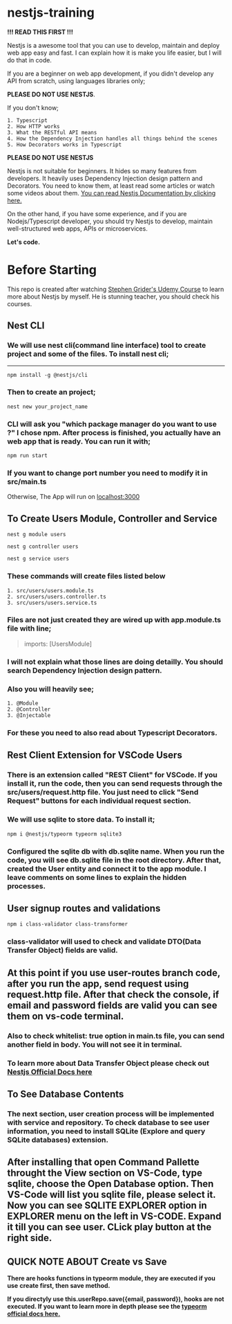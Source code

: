 # nestjs-training

**!!! READ THIS FIRST !!!**

Nestjs is a awesome tool that you can use to develop, maintain and deploy web app easy and fast. I can explain how it is make you life easier, but I will do that in code.

If you are a beginner on web app development, if you didn't develop any API from scratch, using languages libraries only;

**PLEASE DO NOT USE NESTJS**.

If you don't know;

    1. Typescript
    2. How HTTP works
    3. What the RESTful API means
    4. How the Dependency Injection handles all things behind the scenes
    5. How Decorators works in Typescript

**PLEASE DO NOT USE NESTJS**

Nestjs is not suitable for beginners. It hides so many features from developers. It heavily uses Dependency Injection design pattern and Decorators. You need to know them, at least read some articles or watch some videos about them. [You can read Nestjs Documentation by clicking here.](https://docs.nestjs.com)

On the other hand, if you have some experience, and if you are Nodejs/Typescript developer, you should try Nestjs to develop, maintain well-structured web apps, APIs or microservices.

**Let's code.**

# Before Starting
This repo is created after watching [Stephen Grider's Udemy Course](https://www.udemy.com/course/nestjs-the-complete-developers-guide/) to learn more about Nestjs by myself. He is stunning teacher, you should check his courses.

## Nest CLI
### We will use nest cli(command line interface) tool to create project and some of the files. To install nest cli;
---

```
npm install -g @nestjs/cli
```

### Then to create an project;
```
nest new your_project_name
```

### CLI will ask you "which package manager do you want to use ?" I chose npm. After process is finished, you actually have an web app that is ready. You can run it with;

```
npm run start
```

### If you want to change port number you need to modify it in src/main.ts
Otherwise, The App will run on [localhost:3000](localhost:3000)

## To Create Users Module, Controller and Service
```
nest g module users
```
```
nest g controller users
```
```
nest g service users
```

### These commands will create files listed below
    1. src/users/users.module.ts
    2. src/users/users.controller.ts
    3. src/users/users.service.ts

### Files are not just created they are wired up with app.module.ts file with line;
>imports: [UsersModule]

### I will not explain what those lines are doing detailly. You should search Dependency Injection design pattern.

### Also you will heavily see;
    1. @Module
    2. @Controller
    3. @Injectable

### For these you need to also read about Typescript Decorators.

## Rest Client Extension for VSCode Users

### There is an extension called "REST Client" for VSCode. If you install it, run the code, then you can send requests through the src/users/request.http file. You just need to click "Send Request" buttons for each individual request section.

### We will use sqlite to store data. To install it;
```
npm i @nestjs/typeorm typeorm sqlite3
```

### Configured the sqlite db with db.sqlite name. When you run the code, you will see db.sqlite file in the root directory. After that, created the User entity and connect it to the app module. I leave comments on some lines to explain the hidden processes.

## User signup routes and validations
```
npm i class-validator class-transformer
```

### class-validator will used to check and validate DTO(Data Transfer Object) fields are valid.

## At this point if you use user-routes branch code, after you run the app, send request using request.http file. After that check the console, if email and password fields are valid you can see them on vs-code terminal.

### Also to check whitelist: true option in main.ts file, you can send another field in body. You will not see it in terminal.

### To learn more about Data Transfer Object please check out [Nestjs Official Docs here](https://docs.nestjs.com/controllers#request-payloads)

## To See Database Contents
### The next section, user creation process will be implemented with service and repository. To check database to see user information, you need to install SQLite (Explore and query SQLite databases) extension.

## After installing that open Command Pallette throught the View section on VS-Code, type sqlite, choose the Open Database option. Then VS-Code will list you sqlite file, please select it. Now you can see SQLITE EXPLORER option in EXPLORER menu on the left in VS-CODE. Expand it till you can see user. CLick play button at the right side.

## QUICK NOTE ABOUT Create vs Save

**There are hooks functions in typeorm module, they are executed if you use**
**create first, then save method.**

**If you directyly use this.userRepo.save({email, password}), hooks are not executed. If you want to learn more in depth please see the [typeorm official docs here.](https://typeorm.io/#/)**
